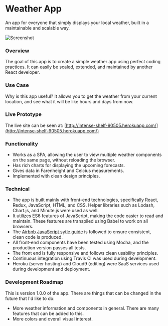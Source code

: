 # Weather App
An app for everyone that simply displays your local weather, built in a maintainable and scalable way.

![Screenshot](https://)

### Overview
The goal of this app is to create a simple weather app using perfect coding practices. It can easily be scaled, extended, and maintained by another React developer.

### Use Case
Why is this app useful? It allows you to get the weather from your current location, and see what it will be like hours and days from now.

### Live Prototype
The live site can be seen at: [http://intense-shelf-90505.herokuapp.com/](http://intense-shelf-90505.herokuapp.com/)

### Functionality
 - Works as a SPA, allowing the user to view multiple weather components on the same page, without reloading the browser.
 - Has rich charts for displaying the upcoming forecasts.
 - Gives data in Farenheight and Celcius measurements.
 - Implemented with clean design principles.

### Technical
- The app is built mainly with front-end technologies, specifically React, Redux, JavaScript, HTML, and CSS. Helper libraries such as Lodash, Chart.js, and Minute.js were used as well.
- It utilizes ES6 features of JavaScript, making the code easier to read and maintain. These features are transpiled using Babel to work on all browsers.
- The [Airbnb JavaScript sytle guide](https://github.com/airbnb/javascript) is followed to ensure consistent, clean code is produced.
- All front-end components have been tested using Mocha, and the production version passes all tests.
- The front end is fully responsive and follows clean usability principles.
- Continuous integration using Travis CI was used during development.
- Heroku (server hosting) and Cloud9 (editing) were SaaS services used during development and deployment.

### Development Roadmap
This is version 1.0.0 of the app. There are things that can be changed in the future that I'd like to do:
- More weather information and components in general. There are many features that can be added to this.
- More colors and overall visual interest.